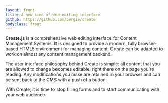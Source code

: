 ```yaml
---
layout: front
title: A new kind of web editing interface
github: https://github.com/bergie/create
bodyclass: front
---
```

**Create.js** is a comprehensive web editing interface for Content Management Systems. It is designed to provide a modern, fully browser-based HTML5 environment for managing content. Create can be adapted to work on almost any content management backend.

The user interface philosophy behind Create is simple: all content that you are allowed to change becomes editable, right there on the page you're reading. Any modifications you make are retained in your browser and can be sent back to the CMS with a push of a button.

With Create, it is time to stop filling forms and to start communicating with your web audience.
